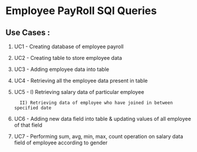 # Employee PayRoll SQl Queries

## Use Cases :

1)  UC1 - Creating database of employee payroll

2)  UC2 - Creating table to store employee data

3)  UC3 - Adding employee data into table

4)  UC4 - Retrieving all the employee data present in table

5)  UC5 - 
          I)  Retrieving salary data of particular employee

          II) Retrieving data of employee who have joined in between specified date

6)  UC6 - Adding new data field into table & updating values of all employee of that field

7)  UC7 - Performing sum, avg, min, max, count operation on salary data field of employee according to gender          
